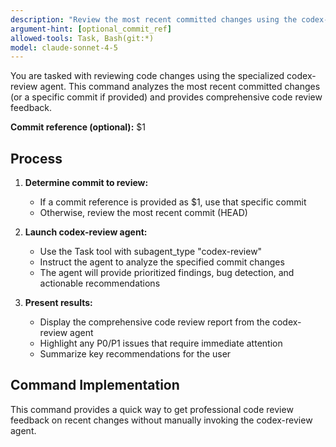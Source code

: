```yaml
---
description: "Review the most recent committed changes using the codex-review agent"
argument-hint: [optional_commit_ref]
allowed-tools: Task, Bash(git:*)
model: claude-sonnet-4-5
---
```


You are tasked with reviewing code changes using the specialized codex-review agent. This command analyzes the most recent committed changes (or a specific commit if provided) and provides comprehensive code review feedback.

**Commit reference (optional):** $1

## Process

1. **Determine commit to review:**

   - If a commit reference is provided as $1, use that specific commit
   - Otherwise, review the most recent commit (HEAD)

2. **Launch codex-review agent:**

   - Use the Task tool with subagent_type "codex-review"
   - Instruct the agent to analyze the specified commit changes
   - The agent will provide prioritized findings, bug detection, and actionable recommendations

3. **Present results:**
   - Display the comprehensive code review report from the codex-review agent
   - Highlight any P0/P1 issues that require immediate attention
   - Summarize key recommendations for the user

## Command Implementation

This command provides a quick way to get professional code review feedback on recent changes without manually invoking the codex-review agent.
